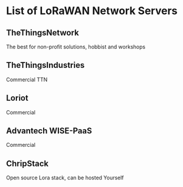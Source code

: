 # List of LoRaWAN Network Servers

## TheThingsNetwork
The best for non-profit solutions, hobbist and workshops

## TheThingsIndustries
Commercial TTN

## Loriot
Commercial

## Advantech WISE-PaaS
Commercial

## ChripStack
Open source Lora stack, can be hosted Yourself